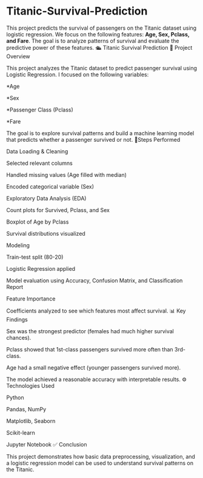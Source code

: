 # Titanic-Survival-Prediction
  This project predicts the survival of passengers on the Titanic dataset using logistic regression.   We focus on the following features: **Age, Sex, Pclass, and Fare**.   The goal is to analyze patterns of survival and evaluate the predictive power of these features.
🛳️ Titanic Survival Prediction
📌 Project Overview

This project analyzes the Titanic dataset to predict passenger survival using Logistic Regression.
I focused on the following variables:

*Age

*Sex

*Passenger Class (Pclass)

*Fare

The goal is to explore survival patterns and build a machine learning model that predicts whether a passenger survived or not.
🔎Steps Performed

Data Loading & Cleaning

Selected relevant columns

Handled missing values (Age filled with median)

Encoded categorical variable (Sex)

Exploratory Data Analysis (EDA)

Count plots for Survived, Pclass, and Sex

Boxplot of Age by Pclass

Survival distributions visualized

Modeling

Train-test split (80-20)

Logistic Regression applied

Model evaluation using Accuracy, Confusion Matrix, and Classification Report

Feature Importance

Coefficients analyzed to see which features most affect survival.
📊 Key Findings

Sex was the strongest predictor (females had much higher survival chances).

Pclass showed that 1st-class passengers survived more often than 3rd-class.

Age had a small negative effect (younger passengers survived more).

The model achieved a reasonable accuracy with interpretable results.
⚙️ Technologies Used

Python

Pandas, NumPy

Matplotlib, Seaborn

Scikit-learn

Jupyter Notebook
✅ Conclusion

This project demonstrates how basic data preprocessing, visualization, and a logistic regression model can be used to understand survival patterns on the Titanic.
